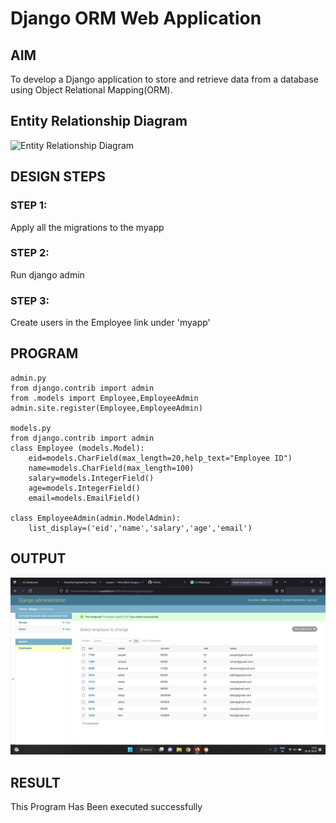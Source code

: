 # Django ORM Web Application

## AIM
To develop a Django application to store and retrieve data from a database using Object Relational Mapping(ORM).

## Entity Relationship Diagram
![Entity Relationship Diagram](./er.png)

## DESIGN STEPS

### STEP 1:
Apply all the migrations to the myapp

### STEP 2:
Run django admin

### STEP 3:
Create users in the Employee link under 'myapp'



## PROGRAM

```
admin.py
from django.contrib import admin
from .models import Employee,EmployeeAdmin
admin.site.register(Employee,EmployeeAdmin)

models.py
from django.contrib import admin
class Employee (models.Model):
    eid=models.CharField(max_length=20,help_text="Employee ID")
    name=models.CharField(max_length=100)
    salary=models.IntegerField()
    age=models.IntegerField()
    email=models.EmailField()

class EmployeeAdmin(admin.ModelAdmin):
    list_display=('eid','name','salary','age','email')

```

## OUTPUT
![OUTPUT](./images/orm.png)


## RESULT
This Program Has Been executed successfully